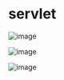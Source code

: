 # servlet

![image](https://user-images.githubusercontent.com/81903928/151689214-5ab57343-db43-4bc0-a7e7-28218689782d.png)

![image](https://user-images.githubusercontent.com/81903928/151689246-204b3a46-0d19-44b6-825e-0de87376925e.png)

![image](https://user-images.githubusercontent.com/81903928/151689263-d886a7e9-0c97-468a-85db-afe8c166112a.png)
